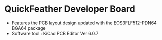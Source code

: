 # QuickFeather Developer Board 
- Features the PCB layout design updated with the EOS3FLF512-PDN64 BGA64 package
- Software tool : KiCad PCB Editor Ver 6.0.7 
